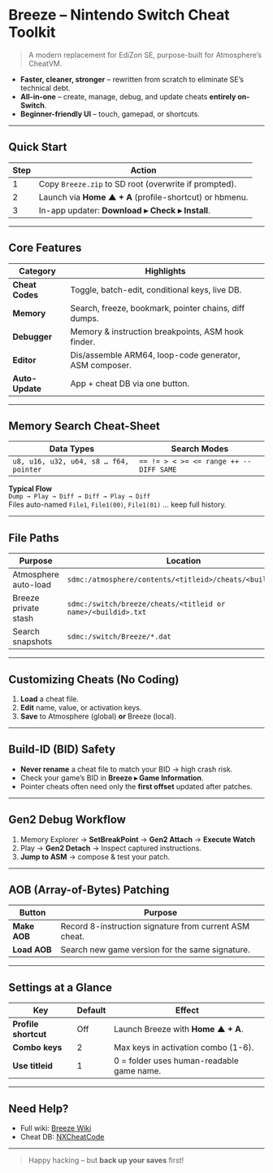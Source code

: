 # Breeze – Nintendo Switch Cheat Toolkit
> A modern replacement for EdiZon SE, purpose-built for Atmosphere’s CheatVM.

- **Faster, cleaner, stronger** – rewritten from scratch to eliminate SE’s technical debt.  
- **All-in-one** – create, manage, debug, and update cheats **entirely on-Switch**.  
- **Beginner-friendly UI** – touch, gamepad, or shortcuts.

---

## Quick Start
| Step | Action |
|---|---|
| 1 | Copy `Breeze.zip` to SD root (overwrite if prompted). |
| 2 | Launch via **Home ▲ + A** (profile-shortcut) or hbmenu. |
| 3 | In-app updater: **Download ▸ Check ▸ Install**. |

---

## Core Features
| Category | Highlights |
|---|---|
| **Cheat Codes** | Toggle, batch-edit, conditional keys, live DB. |
| **Memory** | Search, freeze, bookmark, pointer chains, diff dumps. |
| **Debugger** | Memory & instruction breakpoints, ASM hook finder. |
| **Editor** | Dis/assemble ARM64, loop-code generator, ASM composer. |
| **Auto-Update** | App + cheat DB via one button. |

---

## Memory Search Cheat-Sheet
| Data Types | Search Modes |
|---|---|
| `u8, u16, u32, u64, s8 … f64, pointer` | `== != > < >= <= range ++ -- DIFF SAME` |

**Typical Flow**  
`Dump → Play → Diff → Diff → Play → Diff`  
Files auto-named `File1`, `File1(00)`, `File1(01)` … keep full history.

---

## File Paths
| Purpose | Location |
|---|---|
| Atmosphere auto-load | `sdmc:/atmosphere/contents/<titleid>/cheats/<buildid>.txt` |
| Breeze private stash | `sdmc:/switch/breeze/cheats/<titleid or name>/<buildid>.txt` |
| Search snapshots | `sdmc:/switch/Breeze/*.dat` |

---

## Customizing Cheats (No Coding)
1. **Load** a cheat file.  
2. **Edit** name, value, or activation keys.  
3. **Save** to Atmosphere (global) **or** Breeze (local).  

---

## Build-ID (BID) Safety
- **Never rename** a cheat file to match your BID → high crash risk.  
- Check your game’s BID in **Breeze ▸ Game Information**.  
- Pointer cheats often need only the **first offset** updated after patches.

---

## Gen2 Debug Workflow
1. Memory Explorer → **SetBreakPoint** → **Gen2 Attach** → **Execute Watch**  
2. Play → **Gen2 Detach** → Inspect captured instructions.  
3. **Jump to ASM** → compose & test your patch.

---

## AOB (Array-of-Bytes) Patching
| Button | Purpose |
|---|---|
| **Make AOB** | Record 8-instruction signature from current ASM cheat. |
| **Load AOB** | Search new game version for the same signature. |

---

## Settings at a Glance
| Key | Default | Effect |
|---|---|---|
| **Profile shortcut** | Off | Launch Breeze with **Home ▲ + A**. |
| **Combo keys** | 2 | Max keys in activation combo (1-6). |
| **Use titleid** | 1 | 0 = folder uses human-readable game name. |

---

## Need Help?
- Full wiki: [Breeze Wiki](https://github.com/tomvita/Breeze-Beta/wiki)  
- Cheat DB: [NXCheatCode](https://github.com/tomvita/NXCheatCode)

---

> Happy hacking – but **back up your saves** first!